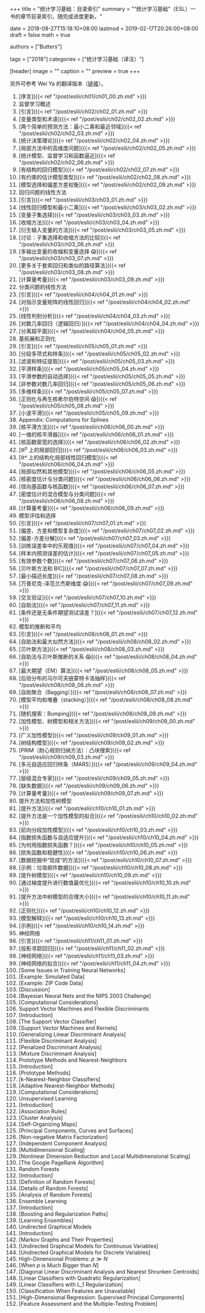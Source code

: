 +++
title = "统计学习基础：目录索引"
summary = "“统计学习基础”（ESL）一书的章节目录索引，随完成进度更新。"

date = 2018-08-27T15:18:10+08:00
lastmod = 2019-02-17T20:26:00+08:00
draft = false
math = true

authors = ["Butters"]

tags = ["2018"]
categories = ["统计学习基础（译注）"]

[header]
image = ""
caption = ""
preview = true
+++

另外可参考 Wei Ya 的翻译版本（[链接](https://esl.hohoweiya.xyz/)）。

1. [序言]({{< ref "/post/eslii/ch01/ch01_00.zh.md" >}})
2. 监督学习概述
  1. [引言]({{< ref "/post/eslii/ch02/ch02_01.zh.md" >}})
  2. [变量类型和术语]({{< ref "/post/eslii/ch02/ch02_02.zh.md" >}})
  3. [两个简单的预测方法：最小二乘和最近邻域]({{< ref "/post/eslii/ch02/ch02_03.zh.md" >}})
  4. [统计决策理论]({{< ref "/post/eslii/ch02/ch02_04.zh.md" >}})
  5. [局部方法中的高维度问题]({{< ref "/post/eslii/ch02/ch02_05.zh.md" >}})
  6. [统计模型、监督学习和函数逼近]({{< ref "/post/eslii/ch02/ch02_06.zh.md" >}})
  7. [有结构的回归模型]({{< ref "/post/eslii/ch02/ch02_07.zh.md" >}})
  8. [有约束的估计模型类型]({{< ref "/post/eslii/ch02/ch02_08.zh.md" >}})
  9. [模型选择和偏差方差权衡]({{< ref "/post/eslii/ch02/ch02_09.zh.md" >}})
3. 回归问题的线性方法
  1. [引言]({{< ref "/post/eslii/ch03/ch03_01.zh.md" >}})
  2. [线性回归模型和最小二乘]({{< ref "/post/eslii/ch03/ch03_02.zh.md" >}})
  3. [变量子集选择]({{< ref "/post/eslii/ch03/ch03_03.zh.md" >}})
  4. [收缩方法]({{< ref "/post/eslii/ch03/ch03_04.zh.md" >}})
  5. [衍生输入变量的方法]({{< ref "/post/eslii/ch03/ch03_05.zh.md" >}})
  6. [讨论：子集选择和收缩方法的比较]({{< ref "/post/eslii/ch03/ch03_06.zh.md" >}})
  7. [多输出变量的收缩和变量选择 :scream:]({{< ref "/post/eslii/ch03/ch03_07.zh.md" >}})
  8. [更多关于套索回归和类似的路径算法]({{< ref "/post/eslii/ch03/ch03_08.zh.md" >}})
  9. [计算量考量]({{< ref "/post/eslii/ch03/ch03_09.zh.md" >}})
4. 分类问题的线性方法
  1. [引言]({{< ref "/post/eslii/ch04/ch04_01.zh.md" >}})
  2. [对指示变量矩阵的线性回归]({{< ref "/post/eslii/ch04/ch04_02.zh.md" >}})
  3. [线性判别分析]({{< ref "/post/eslii/ch04/ch04_03.zh.md" >}})
  4. [对数几率回归（逻辑回归）]({{< ref "/post/eslii/ch04/ch04_04.zh.md" >}})
  5. [分离超平面]({{< ref "/post/eslii/ch04/ch04_05.zh.md" >}})
5. 基拓展和正则化
  1. [引言]({{< ref "/post/eslii/ch05/ch05_01.zh.md" >}})
  2. [分段多项式和样条]({{< ref "/post/eslii/ch05/ch05_02.zh.md" >}})
  3. [滤波和特征提取]({{< ref "/post/eslii/ch05/ch05_03.zh.md" >}})
  4. [平滑样条]({{< ref "/post/eslii/ch05/ch05_04.zh.md" >}})
  5. [平滑参数的自动选择]({{< ref "/post/eslii/ch05/ch05_05.zh.md" >}})
  6. [非参数对数几率回归]({{< ref "/post/eslii/ch05/ch05_06.zh.md" >}})
  7. [多维样条]({{< ref "/post/eslii/ch05/ch05_07.zh.md" >}})
  8. [正则化与再生核希尔伯特空间 :scream:]({{< ref "/post/eslii/ch05/ch05_08.zh.md" >}})
  9. [小波平滑]({{< ref "/post/eslii/ch05/ch05_09.zh.md" >}})
  10. Appendix: Computations for Splines
6. [核平滑方法]({{< ref "/post/eslii/ch06/ch06_00.zh.md" >}})
  1. [一维的核平滑器]({{< ref "/post/eslii/ch06/ch06_01.zh.md" >}})
  2. [核函数窗宽的选择]({{< ref "/post/eslii/ch06/ch06_02.zh.md" >}})
  3. [$\mathbb{R}^p$ 上的局部回归]({{< ref "/post/eslii/ch06/ch06_03.zh.md" >}})
  4. [ℝᵖ 上的结构化局部线性回归模型]({{< ref "/post/eslii/ch06/ch06_04.zh.md" >}})
  5. [局部似然和其他模型]({{< ref "/post/eslii/ch06/ch06_05.zh.md" >}})
  6. [核密度估计与分类问题]({{< ref "/post/eslii/ch06/ch06_06.zh.md" >}})
  7. [径向基函数与核函数]({{< ref "/post/eslii/ch06/ch06_07.zh.md" >}})
  8. [密度估计的混合模型与分类问题]({{< ref "/post/eslii/ch06/ch06_08.zh.md" >}})
  9. [计算量考量]({{< ref "/post/eslii/ch06/ch06_09.zh.md" >}})
7. 模型评估和选择
  1. [引言]({{< ref "/post/eslii/ch07/ch07_01.zh.md" >}})
  2. [偏差、方差和模型复杂度]({{< ref "/post/eslii/ch07/ch07_02.zh.md" >}})
  3. [偏差-方差分解]({{< ref "/post/eslii/ch07/ch07_03.zh.md" >}})
  4. [训练误差率中的乐观值]({{< ref "/post/eslii/ch07/ch07_04.zh.md" >}})
  5. [样本内预测误差的估计]({{< ref "/post/eslii/ch07/ch07_05.zh.md" >}})
  6. [有效参数个数]({{< ref "/post/eslii/ch07/ch07_06.zh.md" >}})
  7. [贝叶斯方法和 BIC]({{< ref "/post/eslii/ch07/ch07_07.zh.md" >}})
  8. [最小描述长度]({{< ref "/post/eslii/ch07/ch07_08.zh.md" >}})
  9. [万普尼克-泽范兰杰斯维度 :scream:]({{< ref "/post/eslii/ch07/ch07_09.zh.md" >}})
  10. [交叉验证]({{< ref "/post/eslii/ch07/ch07_10.zh.md" >}})
  11. [自助法]({{< ref "/post/eslii/ch07/ch07_11.zh.md" >}})
  12. [条件还是无条件期望测试误差？]({{< ref "/post/eslii/ch07/ch07_12.zh.md" >}})
8. 模型的推断和平均
  1. [引言]({{< ref "/post/eslii/ch08/ch08_01.zh.md" >}})
  2. [自助法和最大似然方法]({{< ref "/post/eslii/ch08/ch08_02.zh.md" >}})
  3. [贝叶斯方法]({{< ref "/post/eslii/ch08/ch08_03.zh.md" >}})
  4. [自助法与贝叶斯推断的关系 :scream:]({{< ref "/post/eslii/ch08/ch08_04.zh.md" >}})
  5. [最大期望（EM）算法]({{< ref "/post/eslii/ch08/ch08_05.zh.md" >}})
  6. [后验分布的马尔可夫链蒙特卡洛抽样]({{< ref "/post/eslii/ch08/ch08_06.zh.md" >}})
  7. [自助聚合（Bagging）]({{< ref "/post/eslii/ch08/ch08_07.zh.md" >}})
  8. [模型平均和堆叠（stacking）]({{< ref "/post/eslii/ch08/ch08_08.zh.md" >}})
  9. [随机搜索：Bumping]({{< ref "/post/eslii/ch08/ch08_09.zh.md" >}})
9. [加性模型、树模型和相关方法]({{< ref "/post/eslii/ch09/ch09_00.zh.md" >}})
  1. [广义加性模型]({{< ref "/post/eslii/ch09/ch09_01.zh.md" >}})
  2. [树结构模型]({{< ref "/post/eslii/ch09/ch09_02.zh.md" >}})
  3. [PRIM（耐心规则归纳方法）：凸块搜索]({{< ref "/post/eslii/ch09/ch09_03.zh.md" >}})
  4. [多元自适应回归样条（MARS）]({{< ref "/post/eslii/ch09/ch09_04.zh.md" >}})
  5. [层级混合专家]({{< ref "/post/eslii/ch09/ch09_05.zh.md" >}})
  6. [缺失数据]({{< ref "/post/eslii/ch09/ch09_06.zh.md" >}})
  7. [计算量考量]({{< ref "/post/eslii/ch09/ch09_07.zh.md" >}})
10. 提升方法和加性树模型
  1. [提升方法]({{< ref "/post/eslii/ch10/ch10_01.zh.md" >}})
  2. [提升方法是一个加性模型的拟合]({{< ref "/post/eslii/ch10/ch10_02.zh.md" >}})
  3. [前向分段加性模型]({{< ref "/post/eslii/ch10/ch10_03.zh.md" >}})
  4. [指数损失函数与自适应提升]({{< ref "/post/eslii/ch10/ch10_04.zh.md" >}})
  5. [为何用指数损失函数？]({{< ref "/post/eslii/ch10/ch10_05.zh.md" >}})
  6. [损失函数和稳健性]({{< ref "/post/eslii/ch10/ch10_06.zh.md" >}})
  7. [数据挖掘中“现成”的方法]({{< ref "/post/eslii/ch10/ch10_07.zh.md" >}})
  8. [示例：垃圾邮件数据]({{< ref "/post/eslii/ch10/ch10_08.zh.md" >}})
  9. [提升树模型]({{< ref "/post/eslii/ch10/ch10_09.zh.md" >}})
  10. [通过梯度提升进行数值最优化]({{< ref "/post/eslii/ch10/ch10_10.zh.md" >}})
  11. [提升方法中树模型的合理大小]({{< ref "/post/eslii/ch10/ch10_11.zh.md" >}})
  12. [正则化]({{< ref "/post/eslii/ch10/ch10_12.zh.md" >}})
  13. [模型解释]({{< ref "/post/eslii/ch10/ch10_13.zh.md" >}})
  14. [示例]({{< ref "/post/eslii/ch10/ch10_14.zh.md" >}})
11. 神经网络
  1. [引言]({{< ref "/post/eslii/ch11/ch11_01.zh.md" >}})
  2. [投影寻踪回归]({{< ref "/post/eslii/ch11/ch11_02.zh.md" >}})
  3. [神经网络]({{< ref "/post/eslii/ch11/ch11_03.zh.md" >}})
  4. [神经网络的拟合]({{< ref "/post/eslii/ch11/ch11_04.zh.md" >}})
  5. [Some Issues in Training Neural Networks]
  6. [Example: Simulated Data]
  7. [Example: ZIP Code Data]
  8. [Discussion]
  9. [Bayesian Neural Nets and the NIPS 2003 Challenge]
  10. [Computational Considerations]
12. Support Vector Machines and Flexible Discriminants
  1. [Introduction]
  2. [The Support Vector Classifier]
  3. [Support Vector Machines and Kernels]
  4. [Generalizing Linear Discriminant Analysis]
  5. [Flexible Discriminant Analysis]
  6. [Penalized Discriminant Analysis]
  7. [Mixture Discriminant Analysis]
13. Prototype Methods and Nearest-Neighbors
  1. [Introduction]
  2. [Prototype Methods]
  3. [k-Nearest-Neighbor Classifiers]
  4. [Adaptive Nearest-Neighbor Methods]
  5. [Computational Considerations]
14. Unsupervised Learning
  1. [Introduction]
  2. [Association Rules]
  3. [Cluster Analysis]
  4. [Self-Organizing Maps]
  5. [Principal Components, Curves and Surfaces]
  6. [Non-negative Matrix Factorization]
  7. [Independent Component Analysis]
  8. [Multidimensional Scaling]
  9. [Nonlinear Dimension Reduction and Local Multidimensional Scaling]
  10. [The Google PageRank Algorithm]
15. Random Forests
  1. [Introduction]
  2. [Definition of Random Forests]
  3. [Details of Random Forests]
  4. [Analysis of Random Forests]
16. Ensemble Learning
  1. [Introduction]
  2. [Boosting and Regularization Paths]
  3. [Learning Ensembles]
17. Undirected Graphical Models
  1. [Introduction]
  2. [Markov Graphs and Their Properties]
  3. [Undirected Graphical Models for Continuous Variables]
  4. [Undirected Graphical Models for Discrete Variables]
18. High-Dimensional Problems: $p \gg N$
  1. [When $p$ is Much Bigger than $N$]
  2. [Diagonal Linear Discriminant Analysis and Nearest Shrunken Centroids]
  3. [Linear Classifiers with Quadratic Regularization]
  4. [Linear Classifiers with $\text{L}\_1$ Regularization]
  5. [Classification When Features are Unavailable]
  6. [High-Dimensional Regression: Supervised Principal Components]
  7. [Feature Assessment and the Multiple-Testing Problem]
